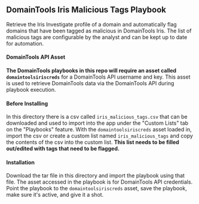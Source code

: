 ## DomainTools Iris Malicious Tags Playbook
Retrieve the Iris Investigate profile of a domain and automatically flag domains that have been tagged as malicious in DomainTools Iris. The list of malicious tags are configurable by the analyst and can be kept up to date for automation.

#### DomainTools API Asset
**The DomainTools playbooks in this repo will require an asset called `domaintoolsiriscreds`** for a DomainTools API username and key. This asset is used to retrieve DomainTools data via the DomainTools API during playbook execution.
<br>

#### Before Installing
In this directory there is a csv called `iris_malicious_tags.csv` that can be downloaded and used to import into the app under the "Custom Lists" tab on the "Playbooks" feature. With the  `domaintoolsiriscreds` asset loaded in, import the csv or create a custom list named `iris_malicious_tags` and copy the contents of the csv into the custom list.
**This list needs to be filled out/edited with tags that need to be flagged.**

#### Installation
Download the tar file in this directory and import the playbook using that file. The asset accessed in the playbook is for DomainTools API credentials. Point the playbook to the `domaintoolsiriscreds` asset, save the playbook, make sure it's active, and give it a shot.

